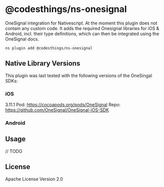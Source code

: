 # @codesthings/ns-onesignal

OneSignal integration for Nativescript. At the moment this plugin does not contain any custom code. It adds the required Onesignal libraries for iOS & Android, incl. their type definitions, which can then be integrated using the OneSignal docs.

```shell
ns plugin add @codesthings/ns-onesignal
```

## Native Library Versions
This plugin was last tested with the following versions of the OneSingal SDKs:
### iOS
3.11.1
Pod: https://cocoapods.org/pods/OneSignal
Repo: https://github.com/OneSignal/OneSignal-iOS-SDK

### Android


## Usage

// TODO

## License

Apache License Version 2.0
